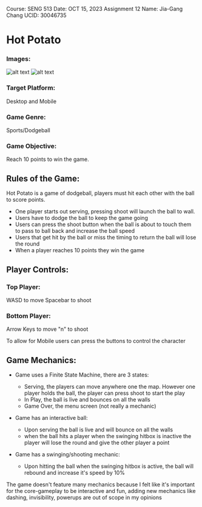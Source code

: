 Course: SENG 513
Date: OCT 15, 2023
Assignment 12
Name: Jia-Gang Chang
UCID: 30046735

# Hot Potato

### Images:

![alt text](https://github.com/yuminasd/A2-HotPotato/blob/main/assets/preview1.png?raw=true)
![alt text](https://github.com/yuminasd/A2-HotPotato/blob/main/assets/preview2.png?raw=true)

### Target Platform:

Desktop and Mobile

### Game Genre:

Sports/Dodgeball

### Game Objective:

Reach 10 points to win the game.

## Rules of the Game:

Hot Potato is a game of dodgeball, players must hit each other with the ball to score points.

- One player starts out serving, pressing shoot will launch the ball to wall.
- Users have to dodge the ball to keep the game going
- Users can press the shoot button when the ball is about to touch them to pass to ball back and increase the ball speed
- Users that get hit by the ball or miss the timing to return the ball will lose the round
- When a player reaches 10 points they win the game

## Player Controls:

### Top Player:

WASD to move
Spacebar to shoot

### Bottom Player:

Arrow Keys to move
"n" to shoot

To allow for Mobile users can press the buttons to control the character

## Game Mechanics:

- Game uses a Finite State Machine, there are 3 states:

  - Serving, the players can move anywhere one the map. However one player holds the ball, the player can press shoot to start the play
  - In Play, the ball is live and bounces on all the walls
  - Game Over, the menu screen (not really a mechanic)

- Game has an interactive ball:

  - Upon serving the ball is live and will bounce on all the walls
  - when the ball hits a player when the swinging hitbox is inactive the player will lose the round and give the other player a point

- Game has a swinging/shooting mechanic:
  - Upon hitting the ball when the swinging hitbox is active, the ball will rebound and increase it's speed by 10%

The game doesn't feature many mechanics because I felt like it's important for the core-gameplay to be interactive and fun, adding new mechanics like dashing, invisibility, powerups are out of scope in my opinions
